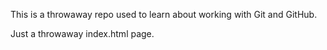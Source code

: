 This is a throwaway repo used to learn about working with Git and GitHub.

<!DOCTYPE html>
<html>
<head>
  <title>Learn GitHub</title>
</head>
<body>
  <p>Just a throwaway index.html page.</p>
</body>
</html>